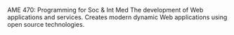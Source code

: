 AME 470: Programming for Soc & Int Med 
The development of Web applications and services. Creates modern dynamic Web applications using open source technologies.

